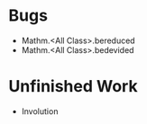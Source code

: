 # Bugs
+ Mathm.\<All Class\>.bereduced
+ Mathm.\<All Class\>.bedevided

# Unfinished Work
+ Involution